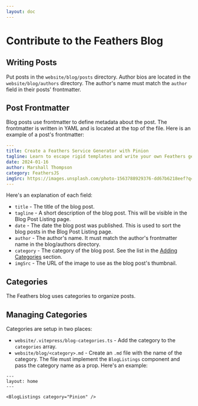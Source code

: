 ```yaml
---
layout: doc
---
```


# Contribute to the Feathers Blog

## Writing Posts

Put posts in the `website/blog/posts` directory. Author bios are located in the `website/blog/authors` directory. The author's name must match the `author` field in their posts' frontmatter.

## Post Frontmatter

Blog posts use frontmatter to define metadata about the post. The frontmatter is written in YAML and is located at the top of the file. Here is an example of a post's frontmatter:

```yaml
---
title: Create a Feathers Service Generator with Pinion
tagline: Learn to escape rigid templates and write your own Feathers generator with Pinion.
date: 2024-01-16
author: Marshall Thompson
category: FeathersJS
imgSrc: https://images.unsplash.com/photo-1563788929376-dd67b6218eef?q=80&w=1000&auto=format&fit=crop
---
```

Here's an explanation of each field:

- `title` - The title of the blog post.
- `tagline` - A short description of the blog post. This will be visible in the Blog Post Listing page.
- `date` - The date the blog post was published. This is used to sort the blog posts in the Blog Post Listing page.
- `author` - The author's name. It must match the author's frontmatter name in the blog/authors directory.
- `category` - The category of the blog post. See the list in the [Adding Categories](#adding-categories) section.
- `imgSrc` - The URL of the image to use as the blog post's thumbnail.

## Categories

The Feathers blog uses categories to organize posts.

## Managing Categories

Categories are setup in two places:

- `website/.vitepress/blog-categories.ts` - Add the category to the `categories` array.
- `website/blog/<category>.md` - Create an `.md` file with the name of the category. The file must implement the `BlogListings` component and pass the category name as a prop. Here's an example:

```vue
---
layout: home
---

<BlogListings category="Pinion" />
```
